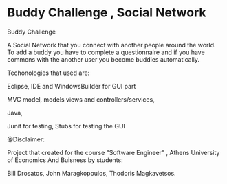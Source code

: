# Buddy Challenge , Social Network

Buddy Challenge


A Social Network that you connect with another people around the world. To add a buddy you have to complete a questionnaire and if you 
have commons with the another user you become buddies automatically.

Techonologies that used are:

Eclipse, IDE and WindowsBuilder for GUI part 

MVC model, models views and controllers/services,

Java,

Junit for testing, Stubs for testing the GUI

@Disclaimer:

Project that created for the course "Software Engineer" , Athens University of Economics And Buisness by students:

Bill Drosatos,
John Maragkopoulos,
Thodoris Magkavetsos.
